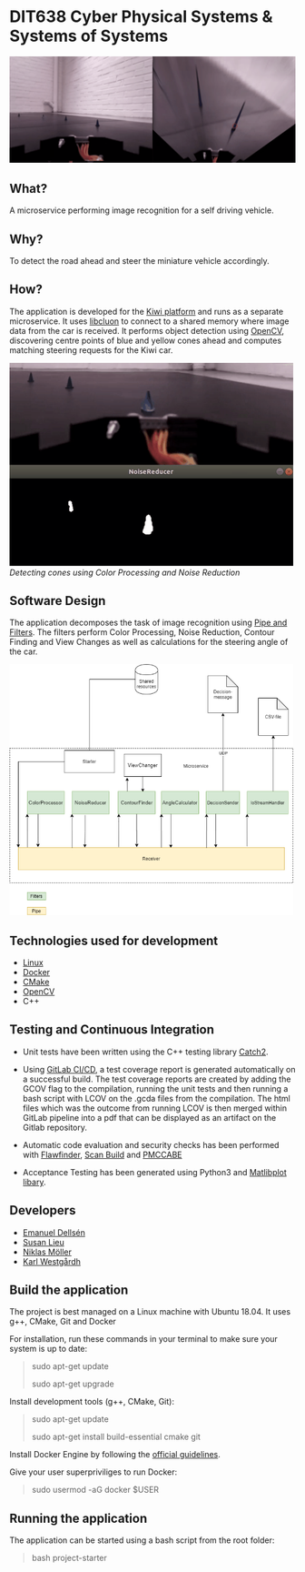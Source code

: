 # DIT638 Cyber Physical Systems & Systems of Systems

<img src="mass_centre_points.gif" width="700"><br>

## What?
A microservice performing image recognition for a self driving vehicle.

## Why?
To detect the road ahead and steer the miniature vehicle accordingly.

## How?
The application is developed for the [Kiwi platform](https://github.com/chalmers-revere/opendlv-tutorial-kiwi) and runs as a separate  microservice. It uses [libcluon](https://github.com/chrberger/libcluon) to connect to a shared memory where image data from the car is received. It performs object detection using [OpenCV](https://opencv.org/), discovering centre points of blue and yellow cones ahead and computes matching steering requests for the Kiwi car.

<img src="color_processing.gif" width="500"><br>
*Detecting cones using Color Processing and Noise Reduction*

## Software Design
The application decomposes the task of image recognition using [Pipe and Filters](https://docs.microsoft.com/en-us/azure/architecture/patterns/pipes-and-filters). The filters perform Color Processing, Noise Reduction, Contour Finding and View Changes as well as calculations for the steering angle of the car.

<img src="SoftwareArchitecture.png" width="500">

## Technologies used for development
- [Linux](https://ubuntu.com/blog/tag/ubuntu-18-04)
- [Docker](https://www.docker.com/)
- [CMake](https://cmake.org/)
- [OpenCV](https://opencv.org/)
- C++

## Testing and Continuous Integration
- Unit tests have been written using the C++ testing library [Catch2](https://github.com/catchorg/Catch2).

- Using [GitLab CI/CD](https://docs.gitlab.com/ee/ci/), a test coverage report is generated automatically on a successful build. The test coverage reports are created by adding the GCOV flag to the compilation, running the unit tests and then running a bash script with LCOV on the .gcda files from the compilation. The html files which was the outcome from running LCOV is then merged within GitLab pipeline into a pdf that can be displayed as an artifact on the Gitlab repository.  

- Automatic code evaluation and security checks has been performed with [Flawfinder](https://dwheeler.com/flawfinder/), [Scan Build](https://clang-analyzer.llvm.org/scan-build.html) and [PMCCABE](https://people.debian.org/~bame/pmccabe/overview.html)

- Acceptance Testing has been generated using Python3 and [Matlibplot libary](https://matplotlib.org/).

## Developers
- [Emanuel Dellsén](https://github.com/EmanuelDellsen)
- [Susan Lieu](https://github.com/SusanLieu)
- [Niklas Möller](https://github.com/NiklasMoller)
- [Karl Westgårdh](https://github.com/KarlWestgardh)


## Build the application
The project is best managed on a Linux machine with Ubuntu 18.04. 
It uses g++, CMake, Git and Docker

For installation, run these commands in your terminal to make sure your system is up to date:

> sudo apt-get update
>
> sudo apt-get upgrade

Install development tools (g++, CMake, Git):

> sudo apt-get update
>
> sudo apt-get install build-essential cmake git

Install Docker Engine by following the [official guidelines](https://docs.docker.com/install/linux/docker-ce/ubuntu/).

Give your user superpriviliges to run Docker:

> sudo usermod -aG docker $USER

## Running the application
The application can be started using a bash script from the root folder:

> bash project-starter

